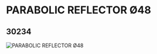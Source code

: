 # PARABOLIC REFLECTOR Ø48
## 30234
![PARABOLIC REFLECTOR Ø48](https://lc-www-live-s.legocdn.com/media/bricks/5/2/4110049.jpg)